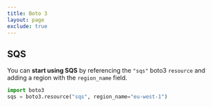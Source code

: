 ```yaml
---
title: Boto 3
layout: page
exclude: true
---
```


## SQS

You can **start using SQS** by referencing the `"sqs"` boto3 `resource` and adding a region with the `region_name` field.
```py
import boto3
sqs = boto3.resource("sqs", region_name="eu-west-1")
```


<!--stackedit_data:
eyJoaXN0b3J5IjpbLTE2MzExNDMyMTBdfQ==
-->